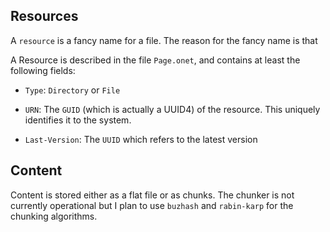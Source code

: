 ## Resources

A `resource` is a fancy name for a file.  The reason for the fancy name is that

A Resource is described in the file `Page.onet`, and contains at least the following fields:

* `Type`: `Directory` or `File`
    
* `URN`: The `GUID` (which is actually a UUID4) of the resource. This uniquely identifies it to the system.
    
* `Last-Version`: The `UUID` which refers to the latest version

## Content

Content is stored either as a flat file or as chunks.  The chunker is not currently operational but I plan to use `buzhash` and `rabin-karp` for the chunking algorithms.
